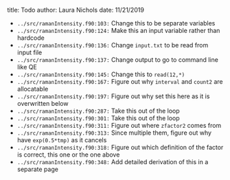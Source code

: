 title: Todo
author: Laura Nichols
date: 11/21/2019

* `../src/ramanIntensity.f90:103:` Change this to be separate variables
* `../src/ramanIntensity.f90:124:` Make this an input variable rather than hardcode
* `../src/ramanIntensity.f90:136:` Change `input.txt` to be read from input file
* `../src/ramanIntensity.f90:137:` Change output to go to command line like QE
* `../src/ramanIntensity.f90:145:` Change this to `read(12,*)`
* `../src/ramanIntensity.f90:167:` Figure out why `interval` and `count2` are allocatable
* `../src/ramanIntensity.f90:197:` Figure out why set this here as it is overwritten below
* `../src/ramanIntensity.f90:287:` Take this out of the loop
* `../src/ramanIntensity.f90:301:` Take this out of the loop
* `../src/ramanIntensity.f90:311:` Figure out where `zfactor2` comes from
* `../src/ramanIntensity.f90:313:` Since multiple them, figure out why have `exp(0.5*tmp)` as it cancels
* `../src/ramanIntensity.f90:318:` Figure out which definition of the factor is correct, this one or the one above
* `../src/ramanIntensity.f90:348:` Add detailed derivation of this in a separate page
